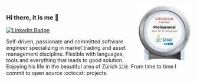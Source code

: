 <img src="https://raw.githubusercontent.com/WojciechZankowski/WojciechZankowski/main/assets/badge.jpg" align="right" height="150" />

### Hi there, it is me 👋

[![Linkedin Badge](https://img.shields.io/badge/LinkedIn-0077B5?style=for-the-badge&logo=linkedin&logoColor=white)](https://www.linkedin.com/in/wojciech-zankowski/ "Connect on LinkedIn")

Self-driven, passionate and committed software engineer specializing in market trading and asset management discipline. Flexible with languages, tools and everything that leads to good solution. Enjoying his life in the beautiful area of Zürich :switzerland:. From time to time I commit to open source :octocat: projects. 

<!--
**WojciechZankowski/WojciechZankowski** is a ✨ _special_ ✨ repository because its `README.md` (this file) appears on your GitHub profile.

Here are some ideas to get you started:

- 🔭 I’m currently working on ...
- 🌱 I’m currently learning ...
- 👯 I’m looking to collaborate on ...
- 🤔 I’m looking for help with ...
- 💬 Ask me about ...
- 📫 How to reach me: ...
- 😄 Pronouns: ...
- ⚡ Fun fact: ...
-->
